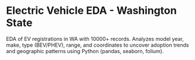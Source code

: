 # Electric Vehicle EDA - Washington State
EDA of EV registrations in WA with 10000+ records. Analyzes model year, make, type (BEV/PHEV), range, and coordinates to uncover adoption trends and geographic patterns using Python (pandas, seaborn, folium). 
